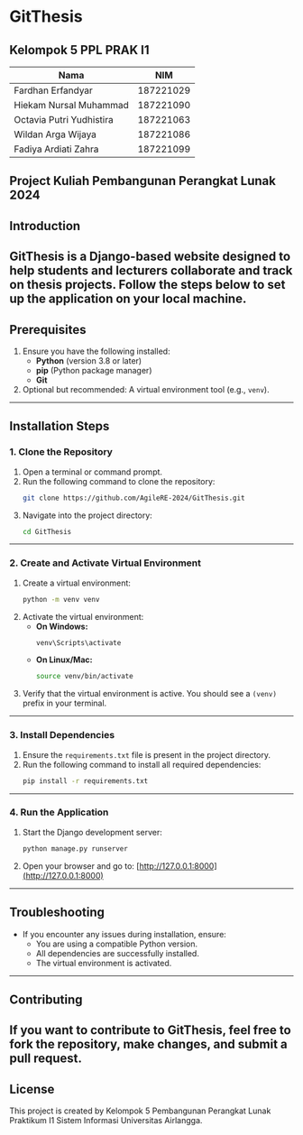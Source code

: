 # GitThesis

## Kelompok 5 PPL PRAK I1

| Nama                      | NIM       |
| ------------------------- | --------- |
| Fardhan Erfandyar         | 187221029 |
| Hiekam Nursal Muhammad    | 187221090 |
| Octavia Putri Yudhistira  | 187221063 |
| Wildan Arga Wijaya        | 187221086 |
| Fadiya Ardiati Zahra      | 187221099 |

## Project Kuliah Pembangunan Perangkat Lunak 2024

## Introduction
GitThesis is a Django-based website designed to help students and lecturers collaborate and track on thesis projects. Follow the steps below to set up the application on your local machine.
---
## Prerequisites
1. Ensure you have the following installed:
   - **Python** (version 3.8 or later)
   - **pip** (Python package manager)
   - **Git**
2. Optional but recommended: A virtual environment tool (e.g., `venv`).
---
## Installation Steps
### 1. Clone the Repository
1. Open a terminal or command prompt.
2. Run the following command to clone the repository:
   ```bash
   git clone https://github.com/AgileRE-2024/GitThesis.git
   ```
3. Navigate into the project directory:
   ```bash
   cd GitThesis
   ```
---
### 2. Create and Activate Virtual Environment
1. Create a virtual environment:
   ```bash
   python -m venv venv
   ```
2. Activate the virtual environment:
   - **On Windows:**
     ```bash
     venv\Scripts\activate
     ```
   - **On Linux/Mac:**
     ```bash
     source venv/bin/activate
     ```
3. Verify that the virtual environment is active. You should see a `(venv)` prefix in your terminal.
---
### 3. Install Dependencies
1. Ensure the `requirements.txt` file is present in the project directory.
2. Run the following command to install all required dependencies:
   ```bash
   pip install -r requirements.txt
   ```
---
### 4. Run the Application
1. Start the Django development server:
   ```bash
   python manage.py runserver
   ```
2. Open your browser and go to:
   [http://127.0.0.1:8000](http://127.0.0.1:8000)
---
## Troubleshooting
- If you encounter any issues during installation, ensure:
  - You are using a compatible Python version.
  - All dependencies are successfully installed.
  - The virtual environment is activated.
---
## Contributing
If you want to contribute to GitThesis, feel free to fork the repository, make changes, and submit a pull request.
---
## License  
This project is created by Kelompok 5 Pembangunan Perangkat Lunak Praktikum I1 Sistem Informasi Universitas Airlangga.  


